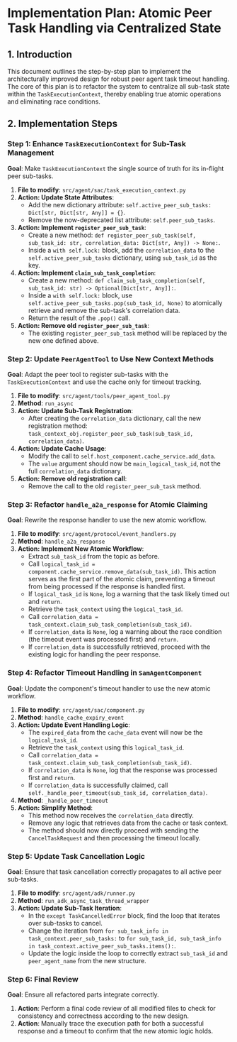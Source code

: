 # Implementation Plan: Atomic Peer Task Handling via Centralized State

## 1. Introduction
This document outlines the step-by-step plan to implement the architecturally improved design for robust peer agent task timeout handling. The core of this plan is to refactor the system to centralize all sub-task state within the `TaskExecutionContext`, thereby enabling true atomic operations and eliminating race conditions.

## 2. Implementation Steps

### Step 1: Enhance `TaskExecutionContext` for Sub-Task Management
**Goal**: Make `TaskExecutionContext` the single source of truth for its in-flight peer sub-tasks.

1.  **File to modify**: `src/agent/sac/task_execution_context.py`
2.  **Action: Update State Attributes**:
    -   Add the new dictionary attribute: `self.active_peer_sub_tasks: Dict[str, Dict[str, Any]] = {}`.
    -   Remove the now-deprecated list attribute: `self.peer_sub_tasks`.
3.  **Action: Implement `register_peer_sub_task`**:
    -   Create a new method: `def register_peer_sub_task(self, sub_task_id: str, correlation_data: Dict[str, Any]) -> None:`.
    -   Inside a `with self.lock:` block, add the `correlation_data` to the `self.active_peer_sub_tasks` dictionary, using `sub_task_id` as the key.
4.  **Action: Implement `claim_sub_task_completion`**:
    -   Create a new method: `def claim_sub_task_completion(self, sub_task_id: str) -> Optional[Dict[str, Any]]:`.
    -   Inside a `with self.lock:` block, use `self.active_peer_sub_tasks.pop(sub_task_id, None)` to atomically retrieve and remove the sub-task's correlation data.
    -   Return the result of the `.pop()` call.
5.  **Action: Remove old `register_peer_sub_task`**:
    -   The existing `register_peer_sub_task` method will be replaced by the new one defined above.

### Step 2: Update `PeerAgentTool` to Use New Context Methods
**Goal**: Adapt the peer tool to register sub-tasks with the `TaskExecutionContext` and use the cache only for timeout tracking.

1.  **File to modify**: `src/agent/tools/peer_agent_tool.py`
2.  **Method**: `run_async`
3.  **Action: Update Sub-Task Registration**:
    -   After creating the `correlation_data` dictionary, call the new registration method: `task_context_obj.register_peer_sub_task(sub_task_id, correlation_data)`.
4.  **Action: Update Cache Usage**:
    -   Modify the call to `self.host_component.cache_service.add_data`.
    -   The `value` argument should now be `main_logical_task_id`, not the full `correlation_data` dictionary.
5.  **Action: Remove old registration call**:
    -   Remove the call to the old `register_peer_sub_task` method.

### Step 3: Refactor `handle_a2a_response` for Atomic Claiming
**Goal**: Rewrite the response handler to use the new atomic workflow.

1.  **File to modify**: `src/agent/protocol/event_handlers.py`
2.  **Method**: `handle_a2a_response`
3.  **Action: Implement New Atomic Workflow**:
    -   Extract `sub_task_id` from the topic as before.
    -   Call `logical_task_id = component.cache_service.remove_data(sub_task_id)`. This action serves as the first part of the atomic claim, preventing a timeout from being processed if the response is handled first.
    -   If `logical_task_id` is `None`, log a warning that the task likely timed out and `return`.
    -   Retrieve the `task_context` using the `logical_task_id`.
    -   Call `correlation_data = task_context.claim_sub_task_completion(sub_task_id)`.
    -   If `correlation_data` is `None`, log a warning about the race condition (the timeout event was processed first) and `return`.
    -   If `correlation_data` is successfully retrieved, proceed with the existing logic for handling the peer response.

### Step 4: Refactor Timeout Handling in `SamAgentComponent`
**Goal**: Update the component's timeout handler to use the new atomic workflow.

1.  **File to modify**: `src/agent/sac/component.py`
2.  **Method**: `handle_cache_expiry_event`
3.  **Action: Update Event Handling Logic**:
    -   The `expired_data` from the `cache_data` event will now be the `logical_task_id`.
    -   Retrieve the `task_context` using this `logical_task_id`.
    -   Call `correlation_data = task_context.claim_sub_task_completion(sub_task_id)`.
    -   If `correlation_data` is `None`, log that the response was processed first and `return`.
    -   If `correlation_data` is successfully claimed, call `self._handle_peer_timeout(sub_task_id, correlation_data)`.
4.  **Method**: `_handle_peer_timeout`
5.  **Action: Simplify Method**:
    -   This method now receives the `correlation_data` directly.
    -   Remove any logic that retrieves data from the cache or task context.
    -   The method should now directly proceed with sending the `CancelTaskRequest` and then processing the timeout locally.

### Step 5: Update Task Cancellation Logic
**Goal**: Ensure that task cancellation correctly propagates to all active peer sub-tasks.

1.  **File to modify**: `src/agent/adk/runner.py`
2.  **Method**: `run_adk_async_task_thread_wrapper`
3.  **Action: Update Sub-Task Iteration**:
    -   In the `except TaskCancelledError` block, find the loop that iterates over sub-tasks to cancel.
    -   Change the iteration from `for sub_task_info in task_context.peer_sub_tasks:` to `for sub_task_id, sub_task_info in task_context.active_peer_sub_tasks.items():`.
    -   Update the logic inside the loop to correctly extract `sub_task_id` and `peer_agent_name` from the new structure.

### Step 6: Final Review
**Goal**: Ensure all refactored parts integrate correctly.
1.  **Action**: Perform a final code review of all modified files to check for consistency and correctness according to the new design.
2.  **Action**: Manually trace the execution path for both a successful response and a timeout to confirm that the new atomic logic holds.
